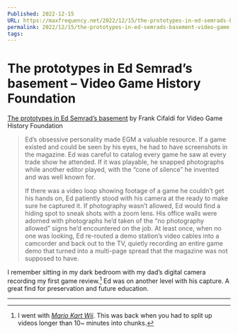 ```yaml
---
Published: 2022-12-15
URL: https://maxfrequency.net/2022/12/15/the-prototypes-in-ed-semrads-basement-video-game-history-foundation/
permalink: 2022/12/15/the-prototypes-in-ed-semrads-basement-video-game-history-foundation/
tags:
---
```

# The prototypes in Ed Semrad’s basement – Video Game History Foundation

[The prototypes in Ed Semrad’s basement](https://gamehistory.org/ed-semrad-roms/) by Frank Cifaldi for Video Game History Foundation

> Ed’s obsessive personality made EGM a valuable resource. If a game existed and could be seen by his eyes, he had to have screenshots in the magazine. Ed was careful to catalog every game he saw at every trade show he attended. If it was playable, he snapped photographs while another editor played, with the “cone of silence” he invented and was well known for.
> 
> If there was a video loop showing footage of a game he couldn’t get his hands on, Ed patiently stood with his camera at the ready to make sure he captured it. If photography wasn’t allowed, Ed would find a hiding spot to sneak shots with a zoom lens. His office walls were adorned with photographs he’d taken of the “no photography allowed” signs he’d encountered on the job. At least once, when no one was looking, Ed re-routed a demo station’s video cables into a camcorder and back out to the TV, quietly recording an entire game demo that turned into a multi-page spread that the magazine was not supposed to have.

I remember sitting in my dark bedroom with my dad’s digital camera recording my first game review.[^1] Ed was on another level with his capture. A great find for preservation and future education.

---
[^1]: I went with [*Mario Kart Wii*](https://www.youtube.com/watch?v=O-nPWg091EY). This was back when you had to split up videos longer than 10~ minutes into chunks.